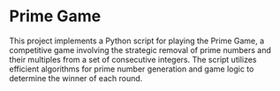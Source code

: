 # Prime Game
This project implements a Python script for playing the Prime Game, a competitive game involving the strategic removal of prime numbers and their multiples from a set of consecutive integers. The script utilizes efficient algorithms for prime number generation and game logic to determine the winner of each round.
